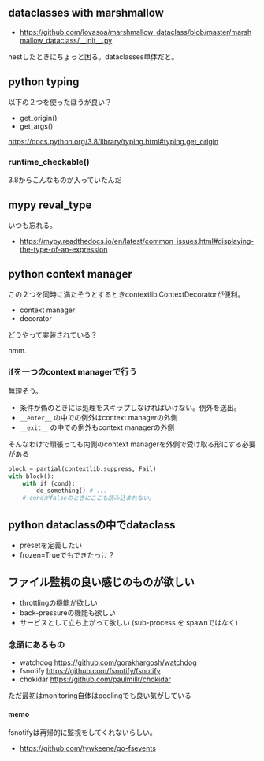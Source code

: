 ## dataclasses with marshmallow

- https://github.com/lovasoa/marshmallow_dataclass/blob/master/marshmallow_dataclass/__init__.py

nestしたときにちょっと困る。dataclasses単体だと。

## python typing

以下の２つを使ったほうが良い？

- get_origin()
- get_args()

https://docs.python.org/3.8/library/typing.html#typing.get_origin

### runtime_checkable()

3.8からこんなものが入っていたんだ

## mypy reval_type

いつも忘れる。

- https://mypy.readthedocs.io/en/latest/common_issues.html#displaying-the-type-of-an-expression

## python context manager

この２つを同時に満たそうとするときcontextlib.ContextDecoratorが便利。

- context manager
- decorator

どうやって実装されている？

hmm.

### ifを一つのcontext managerで行う

無理そう。

- 条件が偽のときには処理をスキップしなければいけない。例外を送出。
- `__enter__` の中での例外はcontext managerの外側
- `__exit__` の中での例外もcontext managerの外側

そんなわけで頑張っても内側のcontext managerを外側で受け取る形にする必要がある

```python
block = partial(contextlib.suppress, Fail)
with block():
    with if_(cond):
        do_something() # ...
    # condがfalseのときにここも読み込まれない。
```

## 

## python dataclassの中でdataclass

- presetを定義したい
- frozen=Trueでもできたっけ？

## ファイル監視の良い感じのものが欲しい

- throttlingの機能が欲しい
- back-pressureの機能も欲しい
- サービスとして立ち上がって欲しい (sub-process を spawnではなく)

### 念頭にあるもの

- watchdog https://github.com/gorakhargosh/watchdog
- fsnotify https://github.com/fsnotify/fsnotify
- chokidar https://github.com/paulmillr/chokidar

ただ最初はmonitoring自体はpoolingでも良い気がしている

#### memo

fsnotifyは再帰的に監視をしてくれないらしい。

- https://github.com/tywkeene/go-fsevents

